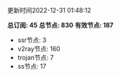 更新时间2022-12-31 01:48:12

**总订阅: 45**
**总节点: 830**
**有效节点: 187**
- ssr节点: 3
- v2ray节点: 160
- trojan节点: 7
- ss节点: 17

